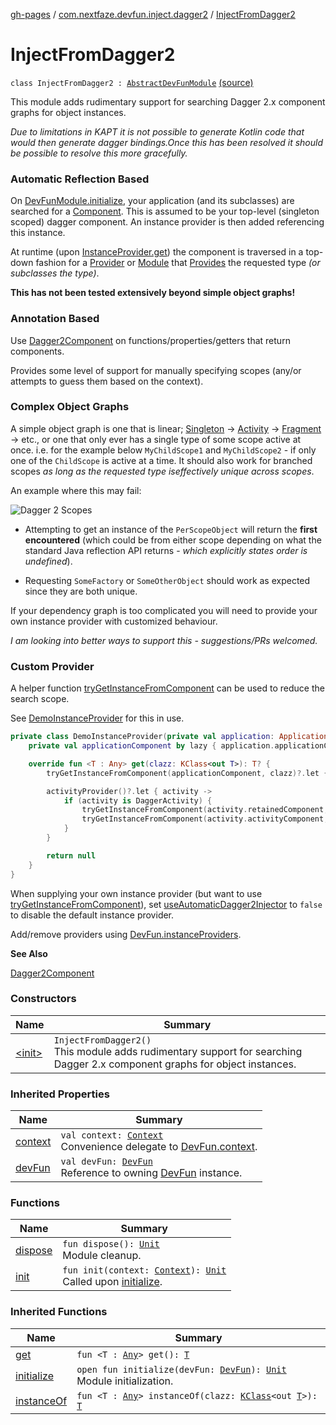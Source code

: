 [gh-pages](../../index.md) / [com.nextfaze.devfun.inject.dagger2](../index.md) / [InjectFromDagger2](./index.md)

# InjectFromDagger2

`class InjectFromDagger2 : `[`AbstractDevFunModule`](../../com.nextfaze.devfun.core/-abstract-dev-fun-module/index.md) [(source)](https://github.com/NextFaze/dev-fun/tree/master/devfun-inject-dagger2/src/main/java/com/nextfaze/devfun/inject/dagger2/Instances.kt#L205)

This module adds rudimentary support for searching Dagger 2.x component graphs for object instances.

*Due to limitations in KAPT it is not possible to generate Kotlin code that would then generate dagger bindings.Once this has been resolved it should be possible to resolve this more gracefully.*

### Automatic Reflection Based

On [DevFunModule.initialize](../../com.nextfaze.devfun.core/-dev-fun-module/initialize.md), your application (and its subclasses) are searched for a [Component](#). This is assumed
to be your top-level (singleton scoped) dagger component. An instance provider is then added referencing this instance.

At runtime (upon [InstanceProvider.get](../../com.nextfaze.devfun.inject/-instance-provider/get.md)) the component is traversed in a top-down fashion for a [Provider](#) or [Module](#)
that [Provides](#) the requested type *(or subclasses the type)*.

**This has not been tested extensively beyond simple object graphs!**

### Annotation Based

Use [Dagger2Component](../../com.nextfaze.devfun.annotations/-dagger2-component/index.md) on functions/properties/getters that return components.

Provides some level of support for manually specifying scopes (any/or attempts to guess them based on the context).

### Complex Object Graphs

A simple object graph is one that is linear; [Singleton](#) -&gt; [Activity](https://developer.android.com/reference/android/app/Activity.html) -&gt; [Fragment](https://developer.android.com/reference/android/app/Fragment.html) -&gt; etc., or one that only ever
has a single type of some scope active at once. i.e. for the example below `MyChildScope1` and `MyChildScope2` - if
only one of the `ChildScope` is active at a time. It should also work for branched scopes *as long as the requested type iseffectively unique across scopes*.

An example where this may fail:

![Dagger 2 Scopes](https://github.com/NextFaze/dev-fun/raw/gh-pages/assets/uml/dagger2-scopes.png)

* Attempting to get an instance of the `PerScopeObject` will return the **first encountered** (which could be from
either scope depending on what the standard Java reflection API returns - *which explicitly states order is undefined*).

* Requesting `SomeFactory` or `SomeOtherObject` should work as expected since they are both unique.

If your dependency graph is too complicated you will need to provide your own instance provider with customized behaviour.

*I am looking into better ways to support this - suggestions/PRs welcomed.*

### Custom Provider

A helper function [tryGetInstanceFromComponent](../try-get-instance-from-component.md) can be used to reduce the search scope.

See [DemoInstanceProvider](https://github.com/NextFaze/dev-fun/tree/master/demo/src/debug/java/com/nextfaze/devfun/demo/devfun/DevFun.kt#L33) for this in use.

``` kotlin
private class DemoInstanceProvider(private val application: Application, private val activityProvider: ActivityProvider) : InstanceProvider {
    private val applicationComponent by lazy { application.applicationComponent!! }

    override fun <T : Any> get(clazz: KClass<out T>): T? {
        tryGetInstanceFromComponent(applicationComponent, clazz)?.let { return it }

        activityProvider()?.let { activity ->
            if (activity is DaggerActivity) {
                tryGetInstanceFromComponent(activity.retainedComponent, clazz)?.let { return it }
                tryGetInstanceFromComponent(activity.activityComponent, clazz)?.let { return it }
            }
        }

        return null
    }
}
```

When supplying your own instance provider (but want to use [tryGetInstanceFromComponent](../try-get-instance-from-component.md)), set
[useAutomaticDagger2Injector](../use-automatic-dagger2-injector.md) to `false` to disable the default instance provider.

Add/remove providers using [DevFun.instanceProviders](../../com.nextfaze.devfun.core/-dev-fun/instance-providers.md).

**See Also**

[Dagger2Component](../../com.nextfaze.devfun.annotations/-dagger2-component/index.md)

### Constructors

| Name | Summary |
|---|---|
| [&lt;init&gt;](-init-.md) | `InjectFromDagger2()`<br>This module adds rudimentary support for searching Dagger 2.x component graphs for object instances. |

### Inherited Properties

| Name | Summary |
|---|---|
| [context](../../com.nextfaze.devfun.core/-abstract-dev-fun-module/context.md) | `val context: `[`Context`](https://developer.android.com/reference/android/content/Context.html)<br>Convenience delegate to [DevFun.context](../../com.nextfaze.devfun.core/-dev-fun/context.md). |
| [devFun](../../com.nextfaze.devfun.core/-abstract-dev-fun-module/dev-fun.md) | `val devFun: `[`DevFun`](../../com.nextfaze.devfun.core/-dev-fun/index.md)<br>Reference to owning [DevFun](../../com.nextfaze.devfun.core/-dev-fun/index.md) instance. |

### Functions

| Name | Summary |
|---|---|
| [dispose](dispose.md) | `fun dispose(): `[`Unit`](https://kotlinlang.org/api/latest/jvm/stdlib/kotlin/-unit/index.html)<br>Module cleanup. |
| [init](init.md) | `fun init(context: `[`Context`](https://developer.android.com/reference/android/content/Context.html)`): `[`Unit`](https://kotlinlang.org/api/latest/jvm/stdlib/kotlin/-unit/index.html)<br>Called upon [initialize](../../com.nextfaze.devfun.core/-abstract-dev-fun-module/initialize.md). |

### Inherited Functions

| Name | Summary |
|---|---|
| [get](../../com.nextfaze.devfun.core/-abstract-dev-fun-module/get.md) | `fun <T : `[`Any`](https://kotlinlang.org/api/latest/jvm/stdlib/kotlin/-any/index.html)`> get(): `[`T`](../../com.nextfaze.devfun.core/-abstract-dev-fun-module/get.md#T) |
| [initialize](../../com.nextfaze.devfun.core/-abstract-dev-fun-module/initialize.md) | `open fun initialize(devFun: `[`DevFun`](../../com.nextfaze.devfun.core/-dev-fun/index.md)`): `[`Unit`](https://kotlinlang.org/api/latest/jvm/stdlib/kotlin/-unit/index.html)<br>Module initialization. |
| [instanceOf](../../com.nextfaze.devfun.core/-abstract-dev-fun-module/instance-of.md) | `fun <T : `[`Any`](https://kotlinlang.org/api/latest/jvm/stdlib/kotlin/-any/index.html)`> instanceOf(clazz: `[`KClass`](https://kotlinlang.org/api/latest/jvm/stdlib/kotlin.reflect/-k-class/index.html)`<out `[`T`](../../com.nextfaze.devfun.core/-abstract-dev-fun-module/instance-of.md#T)`>): `[`T`](../../com.nextfaze.devfun.core/-abstract-dev-fun-module/instance-of.md#T) |
